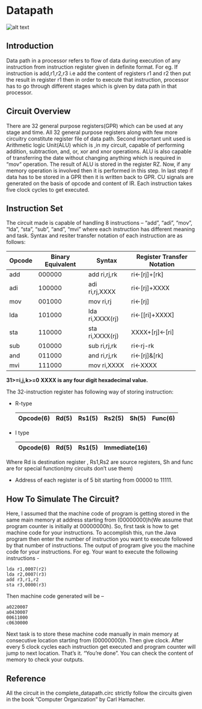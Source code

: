 # Datapath

![alt text](https://github.com/vivekingh/Datapath/blob/master/data_path.png)

## Introduction

Data path in a processor refers to flow of data during execution of any instruction from instruction register given in definite format. For eg. If instruction is add,r1,r2,r3 i.e add the content of registers r1 and r2 then put the result in register r1 then in order to execute that instruction, processor has to go through different stages which is given by data path in that processor.

## Circuit Overview

There are 32 general purpose registers(GPR) which can be used at any stage and time. All 32 general purpose registers along with few more circuitry constitute register file of data path. Second important unit used is Arithmetic logic Unit(ALU) which is ,in my circuit, capable of performing addition, subtraction, and, or, xor and xnor operations. ALU is also capable of transferring the date without changing anything which is required in “mov” operation. The result of ALU is stored in the register RZ. Now, if any memory operation is involved then it is performed in this step. In last step if data has to be stored in a GPR then it is written back to GPR. CU signals are generated on the basis of opcode and content of IR. Each instruction takes five clock cycles to get executed. 

## Instruction Set

The circuit made is capable  of handling 8 instructions – “add”, “adi”, “mov”, “lda”, “sta”, “sub”, “and”, “mvi” where each instruction has different meaning and task. Syntax and resiter transfer notation of each instruction are as follows:

| Opcode | Binary Equivalent | Syntax | Register Transfer Notation |
| --- | --- | --- | --- |
| add | 000000 | add ri,rj,rk | ri<-[rj]+[rk] |
| adi |100000 | adi ri,rj,XXXX | ri<-[rj]+XXXX |
| mov | 001000 | mov ri,rj | ri<-[rj] |
| lda | 101000 | lda ri,XXXX(rj) | ri<-[[ri]+XXXX] |
| sta | 110000 | sta ri,XXXX(rj) | XXXX+[rj]<-[ri] |
| sub | 010000 | sub ri,rj,rk | ri<-rj-rk |
| and | 011000 | and ri,rj,rk | ri<-[rj]&[rk] |
| mvi | 111000 | mov ri,XXXX | ri<-XXXX

**31>=i,j,k>=0**
**XXXX is any four digit hexadecimal value.**

The 32-instruction register has following way of storing instruction:
* R-type

    | Opcode(6) | Rd(5) | Rs1(5) | Rs2(5) | Sh(5) | Func(6) |
    | --- | --- | --- | --- | --- | --- |

* I type

    | Opcode(6) | Rd(5) | Rs1(5) | Immediate(16) |
    | --- | --- | --- | --- |
    
Where Rd is destination register , Rs1,Rs2 are source registers, Sh and func are for special function(my circuits don’t use them)

* Address of each register is of 5 bit starting from 00000 to 11111.


## How To Simulate The Circuit?

Here, I assumed that the machine code of program is getting stored in the same main memory at address starting from (00000000)h(We assume that program counter is initially at 00000000h). 
So, first task is how to get machine code for your instructions. To accomplish this, run the Java program then enter the number of instruction you want to execute followed by that number of instructions. The output of program give you the machine code for your instructions. For eg.
Your want to execute the following instructions -

    lda r1,0007(r2)
    lda r2,0007(r3)
    add r3,r1,r2
    sta r3,0000(r3)
    
Then machine code generated will be –

    a0220007
    a0430007
    00611000
    c0630000
    
Next task is to store these machine code manually in main memory at consecutive location starting from (00000000)h.
Then give clock. After every 5 clock cycles each instruction get executed and program counter will jump to next location. That’s it. “You’re done”. You can check the content of memory to check your outputs.

## Reference

All the circuit in the complete_datapath.circ strictly follow the circuits given in the book “Computer Organization” by Carl Hamacher.
